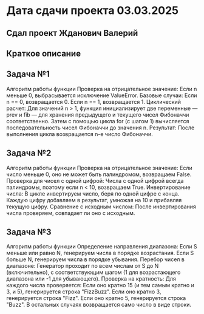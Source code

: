 # Дата сдачи проекта 03.03.2025
## Сдал проект Жданович Валерий
## Краткое описание
## Задача №1
Алгоритм работы функции
Проверка на отрицательное значение: Если n меньше 0, выбрасывается исключение ValueError.
Базовые случаи:
Если n == 0, возвращается 0.
Если n == 1, возвращается 1.
Циклический расчет: Для значений n > 1, функция инициализирует две переменные — prev и fib — для хранения предыдущего и текущего чисел Фибоначчи соответственно. Затем с помощью цикла for (с шагом 1) вычисляется последовательность чисел Фибоначчи до значения n.
Результат: После выполнения цикла возвращается n-е число Фибоначчи.
## Задача №2 
Алгоритм работы функции
Проверка на отрицательное значение: Если число меньше 0, оно не может быть палиндромом, возвращаем False.
Проверка для чисел с одной цифрой: Числа с одной цифрой всегда палиндромы, поэтому если n < 10, возвращаем True.
Инвертирование числа:
В цикле инвертируем число, беря по одной цифре с конца.
Каждую цифру добавляем в результат, умножая на 10 и прибавляя текущую цифру.
Сравнение с исходным числом:
После инвертирования числа проверяем, совпадает ли оно с исходным.
## Задача №3
Алгоритм работы функции
Определение направления диапазона: Если S меньше или равно N, генерируем числа в порядке возрастания. Если S больше N, генерируем числа в порядке убывания.
Перебор чисел в диапазоне: Генератор проходит по всем числам от S до N (включительно), с соответствующим шагом (1 для возрастающего диапазона или -1 для убывающего).
Проверка на кратность: Для каждого числа проверяется:
Если оно кратно 15 (и тем самым кратно и 3, и 5), генерируется строка "FizzBuzz".
Если оно кратно 3, генерируется строка "Fizz".
Если оно кратно 5, генерируется строка "Buzz".
В остальных случаях возвращается само число в виде строки.
